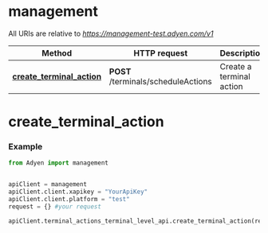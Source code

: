 # management

All URIs are relative to *https://management-test.adyen.com/v1*

Method | HTTP request | Description
------------- | ------------- | -------------
[**create_terminal_action**](TerminalActionsTerminalLevelApi.md#create_terminal_action) | **POST** /terminals/scheduleActions | Create a terminal action




# create_terminal_action
### Example

```python
from Adyen import management


apiClient = management
apiClient.client.xapikey = "YourApiKey"
apiClient.client.platform = "test"
request = {} #your request

apiClient.terminal_actions_terminal_level_api.create_terminal_action(request)

```
